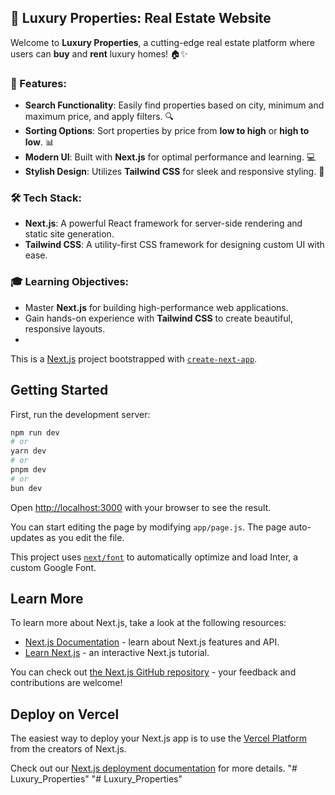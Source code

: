 ## 🏡 Luxury Properties: Real Estate Website

Welcome to **Luxury Properties**, a cutting-edge real estate platform where users can **buy** and **rent** luxury homes! 🏠✨

### 🌟 Features:
- **Search Functionality**: Easily find properties based on city, minimum and maximum price, and apply filters. 🔍
- **Sorting Options**: Sort properties by price from **low to high** or **high to low**. 📊
- **Modern UI**: Built with **Next.js** for optimal performance and learning. 💻
- **Stylish Design**: Utilizes **Tailwind CSS** for sleek and responsive styling. 🎨

### 🛠️ Tech Stack:
- **Next.js**: A powerful React framework for server-side rendering and static site generation.
- **Tailwind CSS**: A utility-first CSS framework for designing custom UI with ease.

### 🎓 Learning Objectives:
- Master **Next.js** for building high-performance web applications.
- Gain hands-on experience with **Tailwind CSS** to create beautiful, responsive layouts.
- 
This is a [Next.js](https://nextjs.org/) project bootstrapped with [`create-next-app`](https://github.com/vercel/next.js/tree/canary/packages/create-next-app).

## Getting Started

First, run the development server:

```bash
npm run dev
# or
yarn dev
# or
pnpm dev
# or
bun dev
```

Open [http://localhost:3000](http://localhost:3000) with your browser to see the result.

You can start editing the page by modifying `app/page.js`. The page auto-updates as you edit the file.

This project uses [`next/font`](https://nextjs.org/docs/basic-features/font-optimization) to automatically optimize and load Inter, a custom Google Font.

## Learn More

To learn more about Next.js, take a look at the following resources:

- [Next.js Documentation](https://nextjs.org/docs) - learn about Next.js features and API.
- [Learn Next.js](https://nextjs.org/learn) - an interactive Next.js tutorial.

You can check out [the Next.js GitHub repository](https://github.com/vercel/next.js/) - your feedback and contributions are welcome!

## Deploy on Vercel

The easiest way to deploy your Next.js app is to use the [Vercel Platform](https://vercel.com/new?utm_medium=default-template&filter=next.js&utm_source=create-next-app&utm_campaign=create-next-app-readme) from the creators of Next.js.

Check out our [Next.js deployment documentation](https://nextjs.org/docs/deployment) for more details.
"# Luxury_Properties" 
"# Luxury_Properties" 

